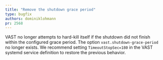 ```yaml
---
title: "Remove the shutdown grace period"
type: bugfix
authors: dominiklohmann
pr: 2568
---
```


VAST no longer attempts to hard-kill itself if the shutdown did not finish
within the configured grace period. The option `vast.shutdown-grace-period` no
longer exists. We recommend setting `TimeoutStopSec=180` in the VAST systemd
service definition to restore the previous behavior.
